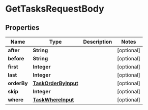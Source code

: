 

# GetTasksRequestBody


## Properties

Name | Type | Description | Notes
------------ | ------------- | ------------- | -------------
**after** | **String** |  |  [optional]
**before** | **String** |  |  [optional]
**first** | **Integer** |  |  [optional]
**last** | **Integer** |  |  [optional]
**orderBy** | [**TaskOrderByInput**](TaskOrderByInput.md) |  |  [optional]
**skip** | **Integer** |  |  [optional]
**where** | [**TaskWhereInput**](TaskWhereInput.md) |  |  [optional]




